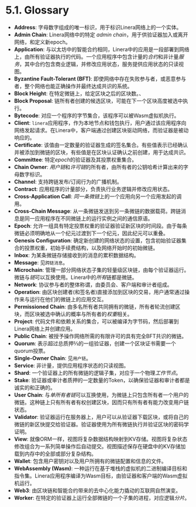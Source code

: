 # 5.1. Glossary

- **Address**: 字母数字组成的唯一标识，用于标识Linera网络上的一个实体。
- **Admin Chain**: Linera网络中的特定 _admin chain_，用于供验证器加入或离开网络，和定义新epoch。
- **Application**: 与以太坊中的智能合约相同，Linera中的应用是一段部署到网络上，由所有验证器执行的代码。一个应用程序中包含计量的*合约*和非计量*服务*，其中合约包含商业逻辑，并修改应用状态，服务提供应用状态的只读视图。
- **Byzantine Fault-Tolerant (BFT)**: 即使网络中存在失败参与者，或恶意参与者，整个网络也能正确操作并最终达成共识的系统。
- **Block Height**: 在特定微链上，给定区块之后的区块数。、
- **Block Proposal**: 链所有者创建的候选区块，可能在下一个区块高度被选中执行。
- **Bytecode**: 对应一个程序的字节集合，该程序可以被Wasm虚拟机执行。
- **Client**: `linera`应用程序，作为本地节点和钱包执行，用户通过该应用程序向网络发起请求。在Linera中，客户端通过创建区块驱动网络，而验证器是被动响应的。
- **Certificate**: 该值由一定数量的验证器生成的签名集合。有些值表示已经确认并被添加到微链的区块，有些值是在区块认证确认之前创建，用于达成共识。
- **Committee**: 特定*epoch*的验证器及其投票权重集合。
- **Chain Owner**: *用户链*和*许可链*的所有者，由所有者的公钥哈希计算出来的字母数字标识。
- **Channel**: 支持跨链发布/订阅行为的广播机制。
- **Contract**: 应用程序的计量部分，负责执行业务逻辑并修改应用状态。
- **Cross-Application Call**: *同一条微链*上的一个应用向另一个应用发起的调用。
- **Cross-Chain Message**: 从一条微链发送到另一条微链的数据载荷。跨链消息是同一应用程序在不同微链上的运行实例之间的通信原语。
- **Epoch**: 允许一组具有特定投票权重的验证器验证新区块的时间段。由于每条微链必须明确地从一个纪元过渡到下一个纪元，因此纪元可以重叠。
- **Genesis Configuration**: 确定新创建的网络状态的设置，包含初始验证器集合的投票权重，初始手续费结构，以及网络开始时的初始微链。
- **Inbox**: 为某条微链存储接收到的消息的累积数据结构。
- **Message**: 见`跨链消息`。
- **Microchain**: 管理一部分网络状态子集的轻量级区块链，由每个验证器运行。微链与*链*可以互换使用。Linera中的*所有*链都是微链。
- **Network**: 协议参与者的整体称谓，由委员会、客户端和审计者组成。
- **Operation**: 由区块创建者(和签名者)直接添加到区块的交易，用户通常通过操作来与运行在他们的微链上的应用交互。
- **Permissioned Chain**: 由多名所有者共同拥有的微链，所有者轮流创建区块，而区块被选中确认的概率与所有者的*权重*相关。
- **Project**: 代码文件和依赖关系的集合，可以被编译为字节码，然后部署到Linera网络上并创建应用。
- **Public Chain**: 被授予操作网络所需的有限许可的具有完全BFT共识的微链。
- **Quorum**: 表示超过总质押⅔的一组验证器，创建一个区块证书需要一个quorum投票。
- **Single-Owner Chain**: 见`用户链`。
- **Service**: 非计量，提供应用程序状态的只读视图。
- **Shard**: 一个验证器上的所有微链的逻辑子集，对应于一个物理*工作节点*。
- **Stake**: 验证器或审计者质押的一定数量的Token，以确保验证器和审计者都是诚实的和正确的。
- **User Chain**: 与*单所有者链*可以互换使用，为微链上只包含所有者一个用户的微链。这种链上只有所有者有权创建区块，因而只有所有者有能力改变用户链状态。
- **Validator**: 验证器运行在服务器上，用户可以从验证器下载区块，或将自己的微链的新区快提交给验证器。验证器使用为所有微链执行并验证区块的密码学证明。
- **View**: 就像ORM一样，视图将复杂数据结构映射到KV存储。视图将复杂状态修改组合为一系列简单操作后自动提交。视图描述保存在硬盘中的KV存储加载到内存中的全部或部分复杂结构。
- **Wallet**: 包含用户密钥对以及用户所拥有的微链配置和信息的文件。
- **WebAssembly (Wasm)**: 一种运行在基于堆栈的虚拟机的二进制编译目标和指令集。Linera应用程序编译为Wasm目标，由验证器和客户端的Wasm虚拟机运行。
- **Web3**: 由区块链和智能合约带来的去中心化能力撬动的互联网自然演变。
- **Worker**: 在特定的验证器上运行全部微链的一个子集的进程，对应逻辑*分片*。
